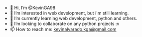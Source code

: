 - 👋 Hi, I’m @KevinGA98
- 👀 I’m interested in web development, but i'm still learning.
- 🌱 I’m currently learning web development, python and others.
- 💞️ I’m looking to collaborate on any python projects :v
- 📫 How to reach me: kevinalvarado.kga@gmail.com

<!---
KevinGA98/KevinGA98 is a ✨ special ✨ repository because its `README.md` (this file) appears on your GitHub profile.
You can click the Preview link to take a look at your changes.
--->
